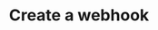 ---
# -------------------------- #
#      ENDPOINT DETAILS      #
# -------------------------- #

product-type: "connect"
content-type: "api-endpoint"
endpoint: "notifications"
key: "create-hook-notification"
version: "1"


# -------------------------- #
#       METHOD DETAILS       #
# -------------------------- #

title: "Create a webhook"
method: "post"
short-url: |
  {{ site.data.connect.core-objects.notifications.hooks.post.name | flatify }}
full-url: |
  {{ api.base-url }}{{ endpoint.short-url | flatify }}
short: "{{ site.data.connect.core-objects.notifications.hooks.post.description }}"
description: |
  {{ site.data.connect.core-objects.notifications.hooks.post.description }}
  **Note**: To use this endpoint, your Stitch plan must include access to the [Post-load hooks]({{ link.account.post-load-notifications | prepend: site.baseurl }}) feature.


# -------------------------- #
#       METHOD ARGUMENTS     #
# -------------------------- #

arguments:
  - name: "type"
    required: true
    type: "string"
    description: |
      The type of hook notification to be created. This must be `post_load`.
    example-value: |
      post_load

  - name: "config"
    required: true
    type: "object"
    description: "The configuration details of the hook."
    subattributes:
      - name: "url"
        required: true
        type: "string"
        description: "The webhook URL that Stitch should deliver hook notifications to."
        example-value: |
          https://hooks.zapier.com/hooks/catch/some/webhook/id


# -------------------------- #
#           RETURNS          #
# -------------------------- #

returns: |
  If successful, the API will return a status of <code class="api success">200 OK</code> and a single [Hook notification object]({{ site.data.connect.data-structures.notifications.hook.section }}).


# ------------------------------ #
#   EXAMPLE REQUEST & RESPONSES  #
# ------------------------------ #

examples:
  - type: "Request"
    request-url: "{{ endpoint.short-url | flatify | strip_newlines }}"
    header: "{{ site.data.connect.request-headers.put.with-body | flatify }}"
    code: |
      '{
         "type":"post_load",
         "config":{  
            "url":"https://hooks.zapier.com/hooks/catch/some/webhook/id"
         }
       }'

  - type: "Response"
    code: |
      {
        "id": 8,
        "client_id": 116078,
        "type": "post_load",
        "version": 1,
        "config": {
          "url": "https://hooks.zapier.com/hooks/catch/some/webhook/id"
        },
        "created_at": "2019-07-17T17:30:37Z",
        "modified_at": "2019-07-17T17:30:37Z",
        "disabled_at": null
      }

  - type: "Errors"
    error-file: "hook-notifications"
  # The errors live in: _data/connect/response-codes/hook-notifications.yml
---